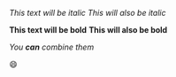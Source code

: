 *This text will be italic*
_This will also be italic_

**This text will be bold**
__This will also be bold__

_You **can** combine them_

:smile:  
